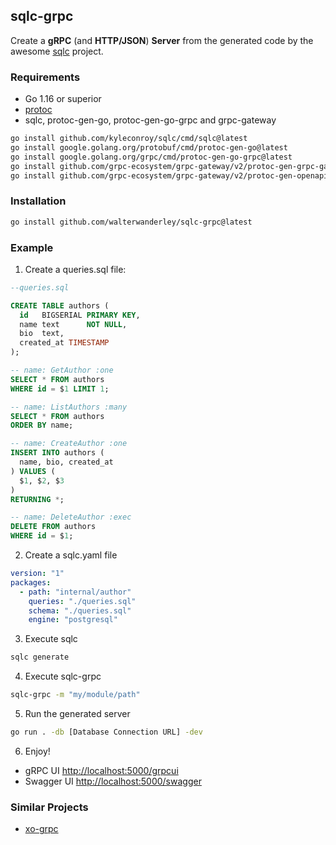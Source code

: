 ## sqlc-grpc

Create a **gRPC** (and **HTTP/JSON**) **Server** from the generated code by the awesome [sqlc](https://sqlc.dev/) project.

### Requirements

- Go 1.16 or superior
- [protoc](https://github.com/protocolbuffers/protobuf/releases)
- sqlc, protoc-gen-go, protoc-gen-go-grpc and grpc-gateway

```sh
go install github.com/kyleconroy/sqlc/cmd/sqlc@latest
go install google.golang.org/protobuf/cmd/protoc-gen-go@latest
go install google.golang.org/grpc/cmd/protoc-gen-go-grpc@latest
go install github.com/grpc-ecosystem/grpc-gateway/v2/protoc-gen-grpc-gateway@latest
go install github.com/grpc-ecosystem/grpc-gateway/v2/protoc-gen-openapiv2@latest
```

### Installation

```sh
go install github.com/walterwanderley/sqlc-grpc@latest
```

### Example

1. Create a queries.sql file:

```sql
--queries.sql

CREATE TABLE authors (
  id   BIGSERIAL PRIMARY KEY,
  name text      NOT NULL,
  bio  text,
  created_at TIMESTAMP
);

-- name: GetAuthor :one
SELECT * FROM authors
WHERE id = $1 LIMIT 1;

-- name: ListAuthors :many
SELECT * FROM authors
ORDER BY name;

-- name: CreateAuthor :one
INSERT INTO authors (
  name, bio, created_at
) VALUES (
  $1, $2, $3
)
RETURNING *;

-- name: DeleteAuthor :exec
DELETE FROM authors
WHERE id = $1;

```

2. Create a sqlc.yaml file

```yaml
version: "1"
packages:
  - path: "internal/author"
    queries: "./queries.sql"
    schema: "./queries.sql"
    engine: "postgresql"

```

3. Execute sqlc

```sh
sqlc generate
```

4. Execute sqlc-grpc

```sh
sqlc-grpc -m "my/module/path"
```

5. Run the generated server

```sh
go run . -db [Database Connection URL] -dev
```

6. Enjoy!

- gRPC UI [http://localhost:5000/grpcui](http://localhost:5000/grpcui)
- Swagger UI [http://localhost:5000/swagger](http://localhost:5000/swagger)

### Similar Projects

- [xo-grpc](https://github.com/walterwanderley/xo-grpc)
